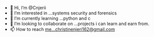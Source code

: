 - 👋 Hi, I’m @Cnjerii
- 👀 I’m interested in ...systems security and forensics
- 🌱 I’m currently learning ...python and c
- 💞️ I’m looking to collaborate on ...projects i can learn and earn from.
- 📫 How to reach me...christinenjeri162@gmail.com

<!---
Cnjerii/Cnjerii is a ✨ special ✨ repository because its `README.md` (this file) appears on your GitHub profile.
You can click the Preview link to take a look at your changes.
--->
